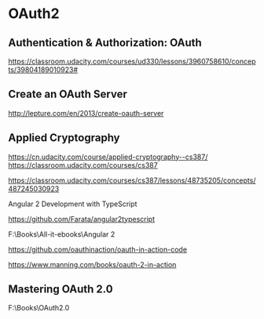 # OAuth2  


## Authentication & Authorization: OAuth


https://classroom.udacity.com/courses/ud330/lessons/3960758610/concepts/39804189010923#




## Create an OAuth Server

http://lepture.com/en/2013/create-oauth-server





## Applied Cryptography

https://cn.udacity.com/course/applied-cryptography--cs387/
https://classroom.udacity.com/courses/cs387

https://classroom.udacity.com/courses/cs387/lessons/48735205/concepts/487245030923





Angular 2 Development with TypeScript

https://github.com/Farata/angular2typescript

F:\Books\All-it-ebooks\Angular 2



https://github.com/oauthinaction/oauth-in-action-code

https://www.manning.com/books/oauth-2-in-action




## Mastering OAuth 2.0


F:\Books\OAuth2.0
